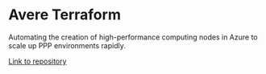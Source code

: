 # Avere Terraform

Automating the creation of high-performance computing nodes in Azure to scale up PPP environments rapidly.

[Link to repository](https://github.com/Azure/Avere/tree/master/src/terraform)
